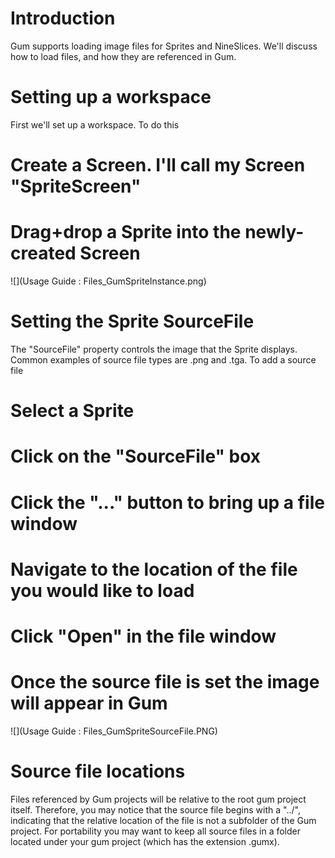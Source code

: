 # Introduction
Gum supports loading image files for Sprites and NineSlices.  We'll discuss how to load files, and how they are referenced in Gum.

# Setting up a workspace

First we'll set up a workspace. To do this
# Create a Screen.  I'll call my Screen "SpriteScreen"
# Drag+drop a Sprite into the newly-created Screen
![](Usage Guide : Files_GumSpriteInstance.png)

# Setting the Sprite SourceFile
The "SourceFile" property controls the image that the Sprite displays.  Common examples of source file types are .png and .tga.  To add a source file
# Select a Sprite
# Click on the "SourceFile" box
# Click the "..." button to bring up a file window
# Navigate to the location of the file you would like to load
# Click "Open" in the file window
# Once the source file is set the image will appear in Gum
![](Usage Guide : Files_GumSpriteSourceFile.PNG)

# Source file locations
Files referenced by Gum projects will be relative to the root gum project itself.  Therefore, you may notice that the source file begins with a "../", indicating that the relative location of the file is not a subfolder of the Gum project.  For portability you may want to keep all source files in a folder located under your gum project (which has the extension .gumx).